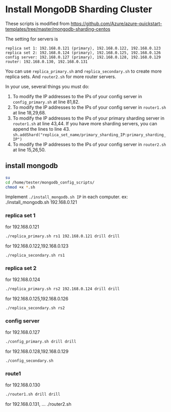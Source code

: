 # Install MongoDB Sharding Cluster
These scripts is modified from https://github.com/Azure/azure-quickstart-templates/tree/master/mongodb-sharding-centos

The setting for servers is 
```
replica set 1: 192.168.0.121 (primary), 192.168.0.122, 192.168.0.123
replica set 2: 192.168.0.124 (primary), 192.168.0.125, 192.168.0.126
config server: 192.168.0.127 (primary), 192.168.0.128, 192.168.0.129
router: 192.168.0.130, 192.168.0.131
```

You can use `replica_primary.sh` and `replica_secondary.sh` to create more replica sets.
And `router2.sh` for more router servers.

In your use, several things you must do:
1. To modify the IP addresses to the IPs of your config server in `config_primary.sh` at line 81,82.
1. To modify the IP addresses to the IPs of your config server in `router1.sh` at line 18,29,68.
1. To modify the IP addresses to the IPs of your primary sharding server in `router1.sh` at line 43,44.
   If you have more sharding servers, you can append the lines to line 43. `sh.addShard("replica_set_name/primary_sharding_IP:primary_sharding_IP")`
1. To modify the IP addresses to the IPs of your config server in `router2.sh` at line 15,26,50.

## install mongodb
``` bash
su
cd /home/tester/mongodb_config_scripts/
chmod +x *.sh
```
Implement `./install_mongodb.sh IP` in each computer.
ex: ./install_mongodb.sh 192.168.0.121

### replica set 1
for 192.168.0.121
``` bash
./replica_primary.sh rs1 192.168.0.121 drill drill
```
for 192.168.0.122,192.168.0.123
``` bash
./replica_secondary.sh rs1
```

### replica set 2
for 192.168.0.124
``` bash
./replica_primary.sh rs2 192.168.0.124 drill drill
```
for 192.168.0.125,192.168.0.126
``` bash
./replica_secondary.sh rs2
```

### config server
for 192.168.0.127
``` bash
./config_primary.sh drill drill
```
for 192.168.0.128,192.168.0.129
``` bash
./config_secondary.sh
```

### route1
for 192.168.0.130
``` bash
./router1.sh drill drill
```
for 192.168.0.131, ...
./router2.sh
```